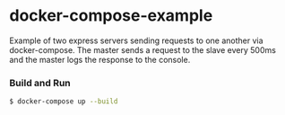 # docker-compose-example
Example of two express servers sending requests to one another via docker-compose. The master sends a request to the slave every 500ms and the master logs the response to the console.

### Build and Run
```bash
$ docker-compose up --build
```

